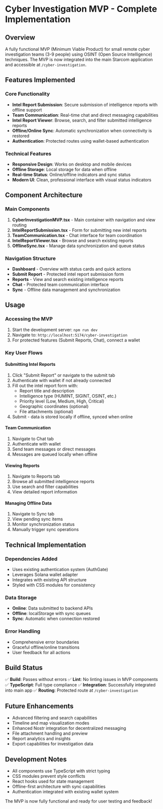 # Cyber Investigation MVP - Complete Implementation

## Overview
A fully functional MVP (Minimum Viable Product) for small remote cyber investigation teams (3-9 people) using OSINT (Open Source Intelligence) techniques. The MVP is now integrated into the main Starcom application and accessible at `/cyber-investigation`.

## Features Implemented

### Core Functionality
- **Intel Report Submission**: Secure submission of intelligence reports with offline support
- **Team Communication**: Real-time chat and direct messaging capabilities  
- **Intel Report Viewer**: Browse, search, and filter submitted intelligence reports
- **Offline/Online Sync**: Automatic synchronization when connectivity is restored
- **Authentication**: Protected routes using wallet-based authentication

### Technical Features
- **Responsive Design**: Works on desktop and mobile devices
- **Offline Storage**: Local storage for data when offline
- **Real-time Status**: Online/offline indicators and sync status
- **Modern UI**: Clean, professional interface with visual status indicators

## Component Architecture

### Main Components
1. **CyberInvestigationMVP.tsx** - Main container with navigation and view routing
2. **IntelReportSubmission.tsx** - Form for submitting new intel reports
3. **TeamCommunication.tsx** - Chat interface for team coordination
4. **IntelReportViewer.tsx** - Browse and search existing reports
5. **OfflineSync.tsx** - Manage data synchronization and queue status

### Navigation Structure
- **Dashboard** - Overview with status cards and quick actions
- **Submit Report** - Protected intel report submission form
- **Reports** - View and search existing intelligence reports
- **Chat** - Protected team communication interface
- **Sync** - Offline data management and synchronization

## Usage

### Accessing the MVP
1. Start the development server: `npm run dev`
2. Navigate to: `http://localhost:5174/cyber-investigation`
3. For protected features (Submit Reports, Chat), connect a wallet

### Key User Flows

#### Submitting Intel Reports
1. Click "Submit Report" or navigate to the submit tab
2. Authenticate with wallet if not already connected
3. Fill out the intel report form with:
   - Report title and description
   - Intelligence type (HUMINT, SIGINT, OSINT, etc.)
   - Priority level (Low, Medium, High, Critical)
   - Geographic coordinates (optional)
   - File attachments (optional)
4. Submit - data is stored locally if offline, synced when online

#### Team Communication
1. Navigate to Chat tab
2. Authenticate with wallet
3. Send team messages or direct messages
4. Messages are queued locally when offline

#### Viewing Reports
1. Navigate to Reports tab
2. Browse all submitted intelligence reports
3. Use search and filter capabilities
4. View detailed report information

#### Managing Offline Data
1. Navigate to Sync tab
2. View pending sync items
3. Monitor synchronization status
4. Manually trigger sync operations

## Technical Implementation

### Dependencies Added
- Uses existing authentication system (AuthGate)
- Leverages Solana wallet adapter
- Integrates with existing API structure
- Styled with CSS modules for consistency

### Data Storage
- **Online**: Data submitted to backend APIs
- **Offline**: localStorage with sync queues
- **Sync**: Automatic when connection restored

### Error Handling
- Comprehensive error boundaries
- Graceful offline/online transitions
- User feedback for all actions

## Build Status
✅ **Build**: Passes without errors
✅ **Lint**: No linting issues in MVP components  
✅ **TypeScript**: Full type compliance
✅ **Integration**: Successfully integrated into main app
✅ **Routing**: Protected route at `/cyber-investigation`

## Future Enhancements
- Advanced filtering and search capabilities
- Timeline and map visualization modes
- Enhanced Nostr integration for decentralized messaging
- File attachment handling and preview
- Report analytics and insights
- Export capabilities for investigation data

## Development Notes
- All components use TypeScript with strict typing
- CSS modules prevent style conflicts
- React hooks used for state management
- Offline-first architecture with sync capabilities
- Authentication integrated with existing wallet system

The MVP is now fully functional and ready for user testing and feedback!
